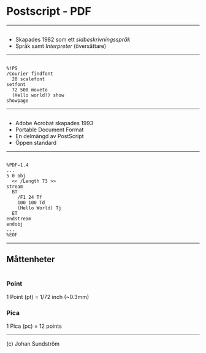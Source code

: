 # Postscript - PDF

---

<img class="myColor" data-src="assets/images/postscript-logo.png">

* Skapades 1982 som ett *sidbeskrivningsspråk*
* Språk samt *Interpreter* (översättare)

---

<img class="myColor" data-src="assets/images/postscript-logo.png">

```
%!PS
/Courier findfont 
  20 scalefont 
setfont 
  72 500 moveto 
  (Hello world!) show 
showpage 
```

---

<img class="myColor" width="150" data-src="assets/images/Acrbat-reader-logo.png">

* Adobe Acrobat skapades 1993
* Portable Document Format
* En delmängd av PostScript
* Öppen standard

---

<img class="myColor" width="150" data-src="assets/images/Acrbat-reader-logo.png">

```
%PDF−1.4
...
5 0 obj
  << /Length 73 >>
stream
  BT
    /F1 24 Tf
    100 100 Td
    (Hello World) Tj
  ET
endstream
endobj
...
%EOF
```

---

## Måttenheter

<img class="myColor" data-src="assets/images/ruler.png">

### Point

1 Point (pt) = 1/72 inch (~0.3mm)

### Pica

1 Pica (pc) = 12 points

---

(c) Johan Sundström
